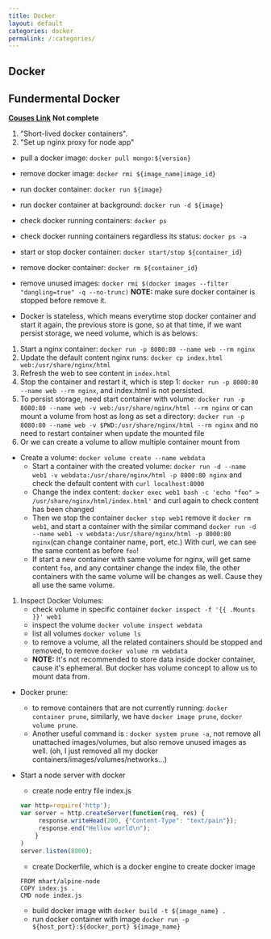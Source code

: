 ```yaml
---
title: Docker
layout: default
categories: docker
permalink: /:categories/
---
```


## Docker

## Fundermental Docker

 **[Couses Link](https://egghead.io/lessons/node-js-setup-an-nginx-proxy-for-a-node-js-app-with-docker?pl=docker-fundamentals-0cb53b55)**
  **Not complete**

  1. "Short-lived docker containers".
  2. "Set up nginx proxy for node app"

- pull a docker image: `docker pull mongo:${version}`
- remove docker image: `docker rmi ${image_name|image_id}`
- run docker container: `docker run ${image}`
- run docker container at background: `docker run -d ${image}`
- check docker running containers: `docker ps`
- check docker running containers regardless its status: `docker ps -a`
- start or stop docker container: `docker start/stop ${container_id}`
- remove docker container: `docker rm ${container_id}`
- remove unused images: `docker rmi $(docker images --filter "dangling=true" -q --no-trunc)`
**NOTE:**
make sure docker container is stopped before remove it.

- Docker is stateless, which means everytime stop docker container and start it again, the previous store is gone, so at that time, if we want persist storage, we need volume, which is as belows:

 1. Start a nginx container: `docker run -p 8080:80 --name web --rm nginx`
 2. Update the default content nginx runs: `docker cp index.html web:/usr/share/nginx/html`
 3. Refresh the web to see content in `index.html`
 4. Stop the container and restart it, which is step 1: `docker run -p 8080:80 --name web --rm nginx`, and index.html is not persisted.
 5. To persist storage, need start container with volume: `docker run -p 8080:80 --name web -v web:/usr/share/nginx/html --rm nginx` or can mount a volume from host as long as set a directory: `docker run -p 8080:80 --name web -v $PWD:/usr/share/nginx/html --rm nginx` and no need to restart container when update the mounted file
 6. Or we can create a volume to allow multiple container mount from

- Create a volume: `docker volume create --name webdata`
  - Start a container with the created volume: `docker run -d --name web1 -v webdata:/usr/share/nginx/html -p 8000:80 nginx` and check the default content with `curl localhost:8000`
  - Change the index content: `docker exec web1 bash -c 'echo "foo" > /usr/share/nginx/html/index.html'` and curl again to check content has been changed
  - Then we stop the container `docker stop web1` remove it `docker rm web1`, and start a container with the similar command `docker run -d --name web1 -v webdata:/usr/share/nginx/html -p 8000:80 nginx`(can change container name, port, etc.) With curl, we can see the same content as before `foo`!
  - If start a new container with same volume for nginx, will get same content `foo`, and any container change the index file, the other containers with the same volume will be changes as well. Cause they all use the same volume.

 1. Inspect Docker Volumes:
    - check volume in specific container `docker inspect -f '{{ .Mounts }}' web1`
    - inspect the volume `docker volume inspect webdata`
    - list all volumes `docker volume ls`
    - to remove a volume, all the related containers should be stopped and removed, to remove `docker volume rm webdata`
    - **NOTE:** 
  It's not recommended to store data inside docker container, cause it's ephemeral. But docker has volume concept to allow us to mount data from.

- Docker prune:
  - to remove containers that are not currently running: `docker container prune`, similarly, we have `docker image prune`, `docker volume prune`.
  - Another useful command is : `docker system prune -a`, not remove all unattached images/volumes, but also remove unused images as well.  (oh, I just removed all my docker containers/images/volumes/networks...)

- Start a node server with docker
  - create node entry file index.js

  ```javascript
  var http=require('http');
  var server = http.createServer(function(req, res) {
       response.writeHead(200, {"Content-Type": "text/pain"});
       response.end("Hellow world\n");
      }
  )
  server.listen(8000);

  ```

  - create Dockerfile, which is a docker engine to create docker image

  ```Instruction Set
  FROM mhart/alpine-node
  COPY index.js .
  CMD node index.js

  ```

  - build docker image with `docker build -t ${image_name} .`
  - run docker container with image `docker run -p ${host_port}:${docker_port} ${image_name}`
